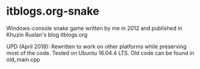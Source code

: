 # itblogs.org-snake

Windows-console snake game written by me in 2012 and published in Khuzin Ruslan's blog itblogs.org

UPD (April 2018):
Rewritten to work on other platforms while preserving most of the code. Tested on Ubuntu 16.04.4 LTS. Old code can be found in old_main.cpp
